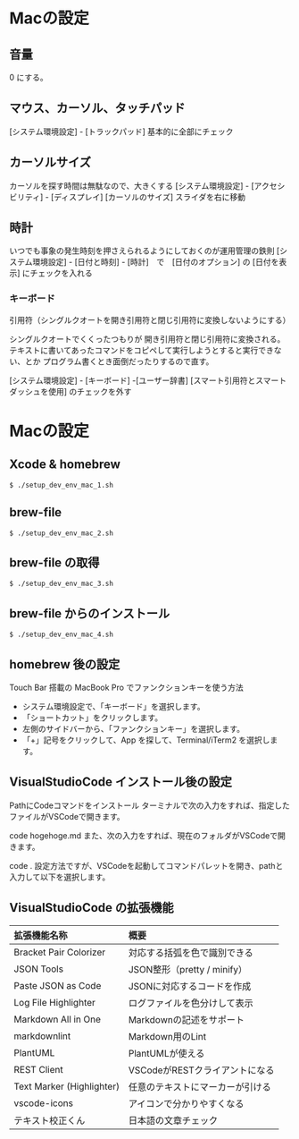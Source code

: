 # Macの設定
## 音量
0 にする。

## マウス、カーソル、タッチパッド
[システム環境設定] - [トラックパッド]
基本的に全部にチェック

## カーソルサイズ
カーソルを探す時間は無駄なので、大きくする
[システム環境設定] - [アクセシビリティ] - [ディスプレイ] [カーソルのサイズ] スライダを右に移動

## 時計
いつでも事象の発生時刻を押さえられるようにしておくのが運用管理の鉄則
[システム環境設定] - [日付と時刻] - [時計]　で　[日付のオプション] の [日付を表示] にチェックを入れる

### キーボード
引用符（シングルクオートを開き引用符と閉じ引用符に変換しないようにする）

シングルクオートでくくったつもりが
開き引用符と閉じ引用符に変換される。
テキストに書いてあったコマンドをコピペして実行しようとすると実行できない、とか
プログラム書くとき面倒だったりするので直す。

[システム環境設定] - [キーボード] -[ユーザー辞書]
[スマート引用符とスマートダッシュを使用] のチェックを外す

# Macの設定
## Xcode & homebrew
`$ ./setup_dev_env_mac_1.sh`

## brew-file
`$ ./setup_dev_env_mac_2.sh`

## brew-file の取得
`$ ./setup_dev_env_mac_3.sh`

## brew-file からのインストール
`$ ./setup_dev_env_mac_4.sh`


## homebrew 後の設定

Touch Bar 搭載の MacBook Pro でファンクションキーを使う方法
- システム環境設定で、「キーボード」を選択します。
- 「ショートカット」をクリックします。
- 左側のサイドバーから、「ファンクションキー」を選択します。
- 「+」記号をクリックして、App を探して、Terminal/iTerm2 を選択します。

## VisualStudioCode インストール後の設定

PathにCodeコマンドをインストール
ターミナルで次の入力をすれば、指定したファイルがVSCodeで開きます。

code hogehoge.md
また、次の入力をすれば、現在のフォルダがVSCodeで開きます。

code .
設定方法ですが、VSCodeを起動してコマンドパレットを開き、pathと入力して以下を選択します。

## VisualStudioCode の拡張機能

| 拡張機能名称 | 概要 |
|:-----------|:-----------|
| Bracket Pair Colorizer | 対応する括弧を色で識別できる |
| JSON Tools | JSON整形（pretty / minify） |
| Paste JSON as Code | JSONに対応するコードを作成 |
| Log File Highlighter | ログファイルを色分けして表示 |
| Markdown All in One | Markdownの記述をサポート |
| markdownlint | Markdown用のLint |
| PlantUML | PlantUMLが使える |
| REST Client | VSCodeがRESTクライアントになる |
| Text Marker (Highlighter) | 任意のテキストにマーカーが引ける |
| vscode-icons | アイコンで分かりやすくなる |
| テキスト校正くん | 日本語の文章チェック |
